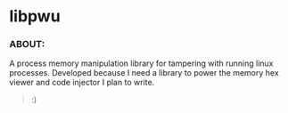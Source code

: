 # libpwu

### ABOUT:

A process memory manipulation library for tampering with running linux processes. Developed because I need a library to power the memory hex viewer and code injector I plan to write.

>:)
